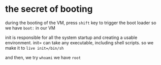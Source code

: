 # the secret of booting

during the booting of the VM, press `shift` key to trigger the boot loader
so we have `boot:` in our VM

init is responsible for all the system startup and creating a usable environment.
init= can take any executable, including shell scripts.
so we make it to `live init=/bin/sh`

and then, we try
`whoami`
we have
`root`